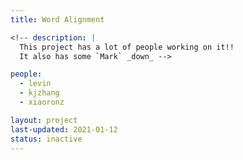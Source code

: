 ```yaml
---
title: Word Alignment

<!-- description: |
  This project has a lot of people working on it!!
  It also has some `Mark` _down_ -->

people:
  - levin
  - kjzhang
  - xiaoronz

layout: project
last-updated: 2021-01-12
status: inactive
---
```

